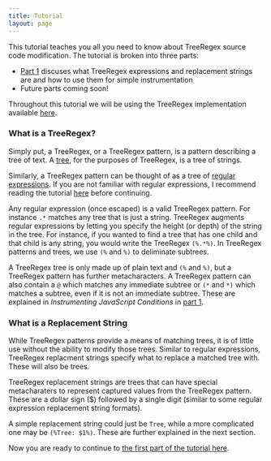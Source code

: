 ```yaml
---
title: Tutorial
layout: page
---
```

This tutorial teaches you all you need to know about TreeRegex source code modification.  The tutorial is broken into three parts:

- [Part 1](tutorial-part-1.md) discuses what TreeRegex expressions and replacement strings are and how to use them for simple instrumentation
- Future parts coming soon!
<!-- ~~[Part 2](tutorial-part-2.md) discusses Transformers and how to use TreeRegex's for more complicated instrumentation~~ *Coming Soon!* -->
<!-- ~~[Part 3](tutorial-part-3.md) discusses using ANTLR grammars with TreeRegex and using TreeRegex expressions to evaluate a language~~ *Coming Soon!* -->

Throughout this tutorial we will be using the TreeRegex implementation available [here](download.md).  <!--If you have not downloaded and compiled/installed TreeRegex, please first review [TreeRegex: How to Install][2]-->

### What is a TreeRegex?
<!--TODO: fix up TreeRegex stands for, serialized expressions-->
Simply put, a TreeRegex, or a TreeRegex pattern, is a pattern describing a tree of text.  <!--The name TreeRegex stands for Structured Tree Regex - a regular expression-like language over structured text, the structure of which are trees.  -->A [tree](https://en.wikipedia.org/wiki/Tree_(data_structure)), for the purposes of TreeRegex, is a tree of strings.  <!--either a list of sub-trees or a string.-->

Similarly, a TreeRegex pattern can be thought of as a tree of [regular expressions](https://en.wikipedia.org/wiki/Regular_expression).  If you are not familiar with regular expressions, I recommend reading the tutorial [here](https://regexone.com/) before continuing.

Any regular expression (once escaped) is a valid TreeRegex pattern.  For instance `.*` matches any tree that is just a string.  TreeRegex augments regular expressions by letting you specify the height (or depth) of the string in the tree.  For instance, if you wanted to find a tree that has one child and that child is any string, you would write the TreeRegex `(%.*%)`.  In TreeRegex patterns and trees, we use `(%` and `%)` to deliminate subtrees.

A TreeRegex tree is only made up of plain text and `(%` and `%)`, but a TreeRegex pattern has further metacharacters.  A TreeRegex pattern can also contain a `@` which matches any immediate subtree or `(*` and `*)` which matches a subtree, even if it is not an immediate subtree.  These are explained in *Instrumenting JavaScript Conditions* in [part 1](tutorial-part-1.md).

### What is a Replacement String
While TreeRegex patterns provide a means of matching trees, it is of little use without the ability to modify those trees.  Similar to regular expressions, TreeRegex replacment strings specify what to replace a matched tree with.  These will also be trees.

TreeRegex replacement strings are trees that can have special metacharaters to represent captured values from the TreeRegex pattern.  These are a dollar sign ($) followed by a single digit (similar to some regular expression replacement string formats).

A simple replacement string could just be `Tree`, while a more complicated one may be `(%Tree: $1%)`.  These are further explained in the next section.

Now you are ready to continue to [the first part of the tutorial here](tutorial-part-1.md).

